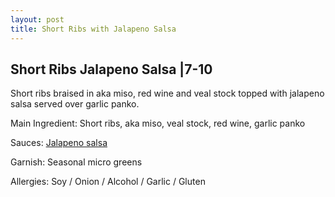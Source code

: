 ```yaml
---
layout: post
title: Short Ribs with Jalapeno Salsa
---
```


## Short Ribs Jalapeno Salsa |7-10

Short ribs braised in aka miso, red wine and veal stock topped with jalapeno salsa served over garlic panko.

Main Ingredient: Short ribs, aka miso, veal stock, red wine, garlic panko

Sauces: [Jalapeno salsa](../sauces/jalapeno-salsa.md)

Garnish: Seasonal micro greens

Allergies: Soy / Onion / Alcohol / Garlic / Gluten
